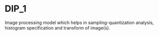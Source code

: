 # DIP_1
Image processing model which helps in sampling-quantization analysis, histogram specification and transform of image(s).
